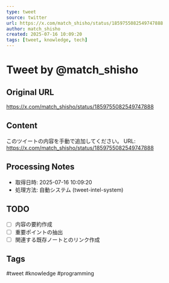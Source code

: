 ```yaml
---
type: tweet
source: twitter
url: https://x.com/match_shisho/status/1859755082549747888
author: match_shisho
created: 2025-07-16 10:09:20
tags: [tweet, knowledge, tech]
---
```


# Tweet by @match_shisho

## Original URL
https://x.com/match_shisho/status/1859755082549747888

## Content
このツイートの内容を手動で追加してください。
URL: https://x.com/match_shisho/status/1859755082549747888

## Processing Notes
- 取得日時: 2025-07-16 10:09:20
- 処理方法: 自動システム (tweet-intel-system)

## TODO
- [ ] 内容の要約作成
- [ ] 重要ポイントの抽出
- [ ] 関連する既存ノートとのリンク作成

## Tags
#tweet #knowledge #programming
